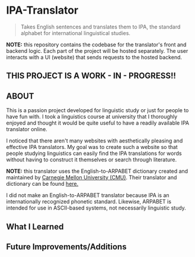 # IPA-Translator

> Takes English sentences and translates them to IPA, the standard alphabet for international linguistical studies. 

**NOTE:** this repository contains the codebase for the translator's front and backend logic. Each part of the project will be hosted separately. The user interacts with a UI (website) that sends requests to the hosted backend. 

## THIS PROJECT IS A WORK - IN - PROGRESS!!

## ABOUT

This is a passion project developed for linguistic study or just for people to have fun with. I took a linguistics course at university that I thoroughly enjoyed and thought it would be quite useful to have a readily available IPA translator online.

I noticed that there aren't many websites with aesthetically pleasing and effective IPA translators. My goal was to create such a website so that people studying linguistics can easily find the IPA translations for words without having to construct it themselves or search through literature. 

**NOTE:** this translator uses the English-to-ARPABET dictionary created and maintained by [Carnegie Mellon University (CMU)](https://www.cmu.edu/). Their translator and dictionary can be found [here.](http://www.speech.cs.cmu.edu/cgi-bin/cmudict)

I did not make an English-to-ARPABET translator because IPA is an internationally recognized phonetic standard. Likewise, ARPABET is intended for use in ASCII-based systems, not necessarily linguistic study. 

## What I Learned

## Future Improvements/Additions